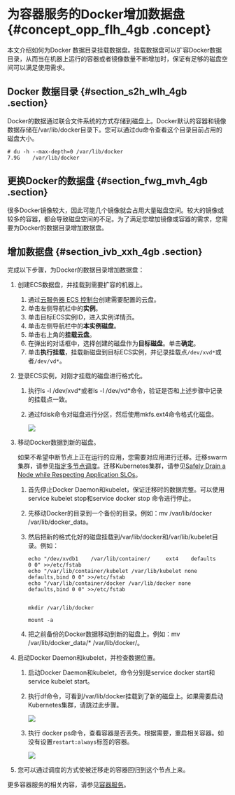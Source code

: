 # 为容器服务的Docker增加数据盘 {#concept_opp_flh_4gb .concept}

本文介绍如何为Docker 数据目录挂载数据盘。挂载数据盘可以扩容Docker数据目录，从而当在机器上运行的容器或者镜像数量不断增加时，保证有足够的磁盘空间可以满足使用需求。

## Docker 数据目录 {#section_s2h_wlh_4gb .section}

Docker的数据通过联合文件系统的方式存储到磁盘上。Docker默认的容器和镜像数据存储在/var/lib/docker目录下。您可以通过du命令查看这个目录目前占用的磁盘大小。

```
# du -h --max-depth=0 /var/lib/docker
7.9G    /var/lib/docker
```

## 更换Docker的数据盘 {#section_fwg_mvh_4gb .section}

很多Docker镜像较大，因此可能几个镜像就会占用大量磁盘空间。较大的镜像或较多的容器，都会导致磁盘空间的不足。为了满足您增加镜像或容器的需求，您需要为Docker的数据目录增加数据盘。

## 增加数据盘 {#section_ivb_xxh_4gb .section}

完成以下步骤，为Docker的数据目录增加数据盘：

1.  创建ECS数据盘，并挂载到需要扩容的机器上。
    1.  通过[云服务器 ECS 控制台](https://ecs.console.aliyun.com/)创建需要配置的云盘。
    2.  单击左侧导航栏中的**实例**。
    3.  单击目标ECS实例ID，进入实例详情页。
    4.  单击左侧导航栏中的**本实例磁盘**。
    5.  单击右上角的**挂载云盘**。
    6.  在弹出的对话框中，选择创建的磁盘作为**目标磁盘**。单击**确定**。
    7.  单击**执行挂载**，挂载新磁盘到目标ECS实例，并记录挂载点`/dev/xvd*`或者`/dev/vd*`。
2.  登录ECS实例，对刚才挂载的磁盘进行格式化。
    1.  执行ls -l /dev/xvd\*或者ls -l /dev/vd\*命令，验证是否和上述步骤中记录的挂载点一致。
    2.  通过fdisk命令对磁盘进行分区，然后使用mkfs.ext4命令格式化磁盘。

        ![](http://static-aliyun-doc.oss-cn-hangzhou.aliyuncs.com/assets/img/119956/155019642338212_zh-CN.png)

3.  移动Docker数据到新的磁盘。

    如果不希望中断节点上正在运行的应用，您需要对应用进行迁移。迁移swarm集群，请参见[指定多节点调度](../../../../../intl.zh-CN/用户指南/应用管理/指定多节点调度.md#)。迁移Kubernetes集群，请参见[Safely Drain a Node while Respecting Application SLOs](https://kubernetes.io/docs/tasks/administer-cluster/safely-drain-node/)。

    1.  首先停止Docker Daemon和kubelet，保证迁移时的数据完整。可以使用service kubelet stop和service docker stop 命令进行停止。
    2.  先移动Docker的目录到一个备份的目录。例如：mv /var/lib/docker /var/lib/docker\_data。
    3.  然后把新的格式化好的磁盘挂载到/var/lib/docker和/var/lib/kubelet目录。例如：

        ```
        echo "/dev/xvdb1    /var/lib/container/     ext4    defaults        0 0" >>/etc/fstab
        echo "/var/lib/container/kubelet /var/lib/kubelet none defaults,bind 0 0" >>/etc/fstab
        echo "/var/lib/container/docker /var/lib/docker none defaults,bind 0 0" >>/etc/fstab
        
        
        mkdir /var/lib/docker
        
        mount -a
        ```

    4.  把之前备份的Docker数据移动到新的磁盘上。例如：mv /var/lib/docker\_data/\* /var/lib/docker/。
4.  启动Docker Daemon和kubelet，并检查数据位置。
    1.  启动Docker Daemon和kubelet，命令分别是service docker start和service kubelet start。
    2.  执行df命令，可看到/var/lib/docker挂载到了新的磁盘上。如果需要启动Kubernetes集群，请跳过此步骤。

        ![](http://static-aliyun-doc.oss-cn-hangzhou.aliyuncs.com/assets/img/119956/155019642438133_zh-CN.png)

    3.  执行 docker ps命令，查看容器是否丢失。根据需要，重启相关容器。如没有设置`restart:always`标签的容器。

        ![](http://static-aliyun-doc.oss-cn-hangzhou.aliyuncs.com/assets/img/119956/155019642438134_zh-CN.png)

5.  您可以通过调度的方式使被迁移走的容器回归到这个节点上来。

更多容器服务的相关内容，请参见[容器服务](https://www.alibabacloud.com/zh/product/container-service)。

